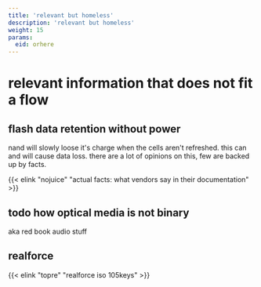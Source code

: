 ```yaml
---
title: 'relevant but homeless'
description: 'relevant but homeless'
weight: 15
params:
  eid: orhere
---
```

# relevant information that does not fit a flow

## flash data retention without power
nand will slowly loose it's charge when the cells aren't refreshed. this can and will cause data loss.
there are a lot of opinions on this, few are backed up by facts. 

{{< elink "nojuice" "actual facts: what vendors say in their documentation" >}}

## todo how optical media is not binary
aka red book audio stuff

## realforce
{{< elink "topre" "realforce iso 105keys" >}}
